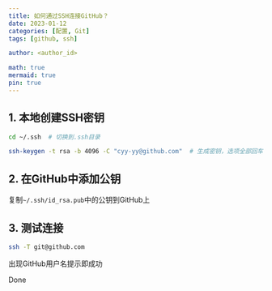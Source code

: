 ```yaml
---
title: 如何通过SSH连接GitHub？
date: 2023-01-12
categories: [配置, Git]
tags: [github, ssh]

author: <author_id>

math: true
mermaid: true
pin: true
---
```




## 1. 本地创建SSH密钥

```bash
cd ~/.ssh  # 切换到.ssh目录
```

```bash
ssh-keygen -t rsa -b 4096 -C "cyy-yy@github.com"  # 生成密钥，选项全部回车确认
```

## 2. 在GitHub中添加公钥

复制`~/.ssh/id_rsa.pub`中的公钥到GitHub上

## 3. 测试连接

```bash
ssh -T git@github.com
```

出现GitHub用户名提示即成功

Done
